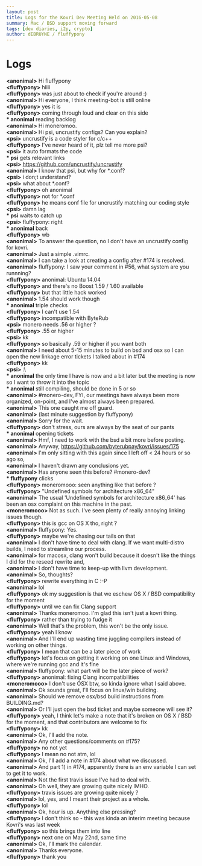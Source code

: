 ```yaml
---
layout: post
title: Logs for the Kovri Dev Meeting Held on 2016-05-08
summary: Mac / BSD support moving forward
tags: [dev diaries, i2p, crypto]
author: dEBRUYNE / fluffypony
---
```

  
# Logs

**\<anonimal>** Hi fluffypony  
**\<fluffypony>** hiiii  
**\<fluffypony>** was just about to check if you're around :)  
**\<anonimal>** Hi everyone, I think meeting-bot is still online  
**\<fluffypony>** yes it is  
**\<fluffypony>** coming through loud and clear on this side  
**\* anonimal** reading backlog  
**\<anonimal>** Hi moneromoo.  
**\<anonimal>** Hi psi, uncrustify configs? Can you explain?  
**\<psi>** uncrustify is a code styler for c/c++  
**\<fluffypony>** I've never heard of it, plz tell me more psi?  
**\<psi>** it auto formats the code  
**\* psi** gets relevant links  
**\<psi>** https://github.com/uncrustify/uncrustify  
**\<anonimal>** I know that psi, but why for *.conf?  
**\<psi>** i don;t understand?  
**\<psi>** what about *.conf?  
**\<fluffypony>** oh anonimal  
**\<fluffypony>** not for *.conf  
**\<fluffypony>** he means conf file for uncrustify matching our coding style  
**\<psi>** damn lag  
**\* psi** waits to catch up  
**\<psi>** fluffypony: right  
**\* anonimal** back  
**\<fluffypony>** wb  
**\<anonimal>** To answer the question, no I don't have an uncrustify config for kovri.  
**\<anonimal>** Just a simple .vimrc.  
**\<anonimal>** I can take a look at creating a config after #174 is resolved.  
**\<anonimal>** fluffypony: I saw your comment in #56, what system are you runnning?  
**\<fluffypony>** anonimal: Ubuntu 14.04  
**\<fluffypony>** and there's no Boost 1.59 / 1.60 available  
**\<fluffypony>** but that little hack worked  
**\<anonimal>** 1.54 should work though  
**\* anonimal** triple checks  
**\<fluffypony>** I can't use 1.54  
**\<fluffypony>** incompatible with ByteRub  
**\<psi>** monero needs .56 or higher ?  
**\<fluffypony>** .55 or higher  
**\<psi>** kk  
**\<fluffypony>** so basically .59 or higher if you want both  
**\<anonimal>** I need about 5-15 minutes to build on bsd and osx so I can open the new linkage error tickets I talked about in #174  
**\<fluffypony>** kk  
**\<psi>** :\  
**\* anonimal** the only time I have is now and a bit later but the meeting is now so I want to throw it into the topic  
**\* anonimal** still compiling, should be done in 5 or so  
**\<anonimal>** #monero-dev, FYI, our meetings have always been more organized, on-point, and I've almost always been prepared.  
**\<anonimal>** This one caught me off guard.  
**\<anonimal>** (last minute suggestion by fluffypony)  
**\<anonimal>** Sorry for the wait.  
**\<fluffypony>** don't stress, ours are always by the seat of our pants  
**\* anonimal** opening tickets  
**\<anonimal>** Hmf, I need to work with the bsd a bit more before posting.  
**\<anonimal>** Anyway, https://github.com/byterubpay/kovri/issues/175  
**\<anonimal>** I'm only sitting with this again since I left off < 24 hours or so ago so,  
**\<anonimal>** I haven't drawn any conclusions yet.  
**\<anonimal>** Has anyone seen this before? #monero-dev?  
**\* fluffypony** clicks  
**\<fluffypony>** moneromooo: seen anything like that before ?  
**\<fluffypony>** "Undefined symbols for architecture x86_64"  
**\<anonimal>** The usual 'Undefined symbols for architecture x86_64' has been an osx complaint on this machine in the past.  
**\<moneromooo>** Not as such. I've seen plenty of really annoying linking issues though.  
**\<fluffypony>** this is gcc on OS X tho, right ?  
**\<anonimal>** fluffypony: Yes.  
**\<fluffypony>** maybe we're chasing our tails on that  
**\<anonimal>** I don't have time to deal with clang. If we want multi-distro builds, I need to streamline our process.  
**\<anonimal>** for macosx, clang won't build because it doesn't like the things I did for the reseed rewrite and,  
**\<anonimal>** I don't have time to keep-up with llvm development.  
**\<anonimal>** So, thoughts?  
**\<fluffypony>** rewrite everything in C :-P  
**\<anonimal>** lol  
**\<fluffypony>** ok my suggestion is that we eschew OS X / BSD compatibility for the moment  
**\<fluffypony>** until we can fix Clang support  
**\<anonimal>** Thanks moneromoo. I'm glad this isn't just a kovri thing.  
**\<fluffypony>** rather than trying to fudge it  
**\<anonimal>** Well that's the problem, this won't be the only issue.  
**\<fluffypony>** yeah I know  
**\<anonimal>** And I'll end up wasting time juggling compilers instead of working on other things.  
**\<fluffypony>** I mean that can be a later piece of work  
**\<fluffypony>** let's focus on getting it working on one Linux and Windows, where we're running gcc and it's fine  
**\<anonimal>** fluffypony: what part will be the later piece of work?  
**\<fluffypony>** anonimal: fixing Clang incompatibilities  
**\<moneromooo>** I don't use OSX btw, so kinda ignore what I said above.  
**\<anonimal>** Ok sounds great, I'll focus on linux/win building.  
**\<anonimal>** Should we remove osx/bsd build instructions from BUILDING.md?  
**\<anonimal>** Or I'll just open the bsd ticket and maybe someone will see it?  
**\<fluffypony>** yeah, I think let's make a note that it's broken on OS X / BSD for the moment, and that contributors are welcome to fix  
**\<fluffypony>** kk  
**\<anonimal>** Ok, I'll add the note.  
**\<anonimal>** Any other questions/comments on #175?  
**\<fluffypony>** no not yet  
**\<fluffypony>** I mean no not atm, lol  
**\<anonimal>** Ok, I'll add a note in #174 about what we discussed.  
**\<anonimal>** And part 1) in #174, apparently there is an env variable I can set to get it to work.  
**\<anonimal>** Not the first travis issue I've had to deal with.  
**\<anonimal>** Oh well, they are growing quite nicely IMHO.  
**\<fluffypony>** travis issues are growing quite nicely ?  
**\<anonimal>** lol, yes, and I meant their project as a whole.  
**\<fluffypony>** lol  
**\<anonimal>** Ok, hour is up. Anything else pressing?  
**\<fluffypony>** I don't think so - this was kinda an interim meeting because Kovri's was last week  
**\<fluffypony>** so this brings them into line  
**\<fluffypony>** next one on May 22nd, same time  
**\<anonimal>** Ok, I'll mark the calendar.  
**\<anonimal>** Thanks everyone.  
**\<fluffypony>** thank you